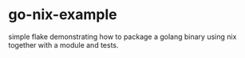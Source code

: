 # go-nix-example

simple flake demonstrating how to package a golang binary using nix together
with a module and tests.